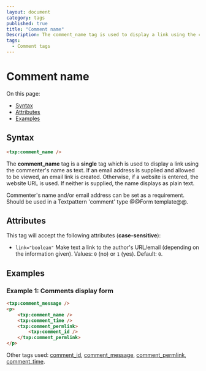 ```yaml
---
layout: document
category: tags
published: true
title: "Comment name"
Description: The comment_name tag is used to display a link using the commenter's name as text.
tags:
  - Comment tags
---
```


# Comment name

On this page:

* [Syntax](#user-content-syntax)
* [Attributes](#user-content-attributes)
* [Examples](#user-content-examples)

## Syntax

```html
<txp:comment_name />
```

The **comment_name** tag is a __single__ tag which is used to display a link using the commenter's name as text. If an email address is supplied and allowed to be viewed, an email link is created. Otherwise, if a website is entered, the website URL is used. If neither is supplied, the name displays as plain text.

Commenter's name and/or email address can be set as a requirement. Should be used in a Textpattern 'comment' type @@Form template@@.

## Attributes

This tag will accept the following attributes (**case-sensitive**):

* `link="boolean"`
Make text a link to the author's URL/email (depending on the information given).
Values: `0` (no) or `1` (yes).
Default: `0`.

## Examples

### Example 1: Comments display form

```html
<txp:comment_message />
<p>
    <txp:comment_name />
    <txp:comment_time />
    <txp:comment_permlink>
        <txp:comment_id />
    </txp:comment_permlink>
</p>
```

Other tags used: [comment_id](comment-id), [comment_message](comment-message), [comment_permlink](comment-permlink), [comment_time](comment_time).
